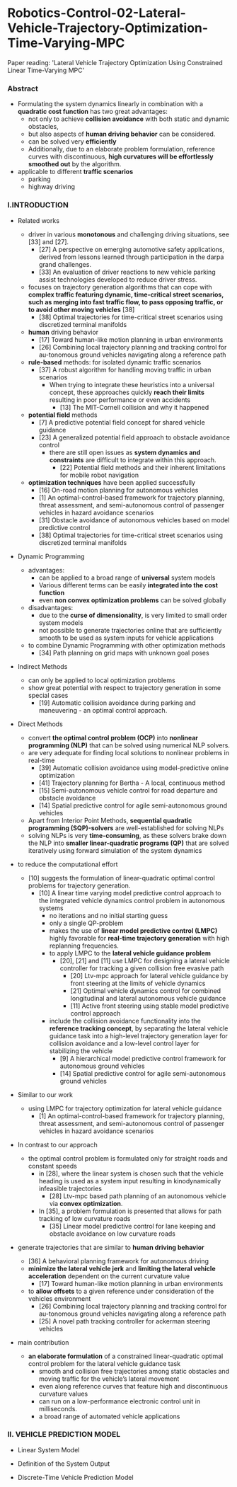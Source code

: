 # Robotics-Control-02-Lateral-Vehicle-Trajectory-Optimization-Time-Varying-MPC
Paper reading: 'Lateral Vehicle Trajectory Optimization Using Constrained Linear Time-Varying MPC'

### Abstract
- Formulating the system dynamics linearly in combination with a **quadratic cost function** has two great advantages:
  - not only to achieve **collision avoidance** with both static and dynamic obstacles, 
  - but also aspects of **human driving behavior** can be considered.
  - can be solved very **efficiently**
  - Additionally, due to an elaborate problem formulation, reference curves with discontinuous, **high curvatures will be effortlessly smoothed out** by the algorithm.
- applicable to different **traffic scenarios**
  - parking
  - highway driving

### I.INTRODUCTION
- Related works
  - driver in various **monotonous** and challenging driving situations, see [33] and [27].
    - [27] A perspective on emerging automotive safety applications, derived from lessons learned through participation in the darpa grand challenges.
    - [33] An evaluation of driver reactions to new vehicle parking assist technologies developed to reduce driver stress.
  - focuses on trajectory generation algorithms that can cope with **complex traffic featuring dynamic, time-critical street scenarios, such as merging into fast traffic flow, to pass opposing traffic, or to avoid other moving vehicles** [38]
    - [38] Optimal trajectories for time-critical street scenarios using discretized terminal manifolds
  - **human** driving behavior
    - [17] Toward human-like motion planning in urban environments
    - [26] Combining local trajectory planning and tracking control for au-tonomous ground vehicles navigating along a reference path
  - **rule-based** methods: for isolated dynamic traffic scenarios
    - [37] A robust algorithm for handling moving traffic in urban scenarios
      - When trying to integrate these heuristics into a universal concept, these approaches quickly **reach their limits** resulting in poor performance or even accidents
        - [13] The MIT-Cornell collision and why it happened
  - **potential field** methods
    - [7] A predictive potential field concept for shared vehicle guidance
    - [23] A generalized potential field approach to obstacle avoidance control
      - there are still open issues as **system dynamics and constraints** are difficult to integrate within this approach.
        - [22] Potential field methods and their inherent limitations for mobile robot navigation
  - **optimization techniques** have been applied successfully
    - [16] On-road motion planning for autonomous vehicles
    - [1] An optimal-control-based framework for trajectory planning, threat assessment, and semi-autonomous control of passenger vehicles in hazard avoidance scenarios
    - [31] Obstacle avoidance of autonomous vehicles based on model predictive control
    - [38] Optimal trajectories for time-critical street scenarios using discretized terminal manifolds

- Dynamic Programming
  - advantages:
    - can be applied to a broad range of **universal** system models
    - Various different terms can be easily **integrated into the cost function**
    - even **non convex optimization problems** can be solved globally
  - disadvantages:
    - due to the **curse of dimensionality**, is very limited to small order system models
    - not possible to generate trajectories online that are sufficiently smooth to be used as system inputs for vehicle applications
  - to combine Dynamic Programming with other optimization methods
    - [34] Path planning on grid maps with unknown goal poses
    
- Indirect Methods
  - can only be applied to local optimization problems
  - show great potential with respect to trajectory generation in some special cases
    - [19] Automatic collision avoidance during parking and maneuvering - an optimal control approach.
    
- Direct Methods
  - convert **the optimal control problem (OCP)** into **nonlinear programming (NLP)** that can be solved using numerical NLP solvers.
  - are very adequate for finding local solutions to nonlinear problems in real-time
    - [39] Automatic collision avoidance using model-predictive online optimization
    - [41] Trajectory planning for Bertha - A local, continuous method
    - [15] Semi-autonomous vehicle control for road departure and obstacle avoidance
    - [14] Spatial predictive control for agile semi-autonomous ground vehicles
  - Apart from Interior Point Methods, **sequential quadratic programming (SQP)-solvers** are well-established for solving NLPs
  - solving NLPs is very **time-consuming**, as these solvers brake down the NLP into **smaller linear-quadratic programs (QP)** that are solved iteratively using forward simulation of the system dynamics
  
- to reduce the computational effort
  - [10] suggests the formulation of linear-quadratic optimal control problems for trajectory generation.
    - [10] A linear time varying model predictive control approach to the integrated vehicle dynamics control problem in autonomous systems
      - no iterations and no initial starting guess
      - only a single QP-problem
      - makes the use of **linear model predictive control (LMPC)** highly favorable for **real-time trajectory generation** with high replanning frequencies.
      - to apply LMPC to the **lateral vehicle guidance problem**
        - [20], [21] and [11] use LMPC for designing a lateral vehicle controller for tracking a given collision free evasive path
          - [20] Ltv-mpc approach for lateral vehicle guidance by front steering at the limits of vehicle dynamics
          - [21] Optimal vehicle dynamics control for combined longitudinal and lateral autonomous vehicle guidance
          - [11] Active front steering using stable model predictive control approach
      - include the collision avoidance functionality into the **reference tracking concept**, by separating the lateral vehicle guidance task into a high-level trajectory generation layer for collision avoidance and a low-level control layer for stabilizing the vehicle
        - [9] A hierarchical model predictive control framework for autonomous ground vehicles
        - [14] Spatial predictive control for agile semi-autonomous ground vehicles
        
- Similar to our work
  - using LMPC for trajectory optimization for lateral vehicle guidance
    - [1] An optimal-control-based framework for trajectory planning, threat assessment, and semi-autonomous control of passenger vehicles in hazard avoidance scenarios
    
- In contrast to our approach
  - the optimal control problem is formulated only for straight roads and constant speeds
    - in [28], where the linear system is chosen such that the vehicle heading is used as a system input resulting in kinodynamically infeasible trajectories
      - [28] Ltv-mpc based path planning of an autonomous vehicle via **convex optimization**.
    - In [35], a problem formulation is presented that allows for path tracking of low curvature roads
      - [35] Linear model predictive control for lane keeping and obstacle avoidance on low curvature roads
- generate trajectories that are similar to **human driving behavior**
    - [36] A behavioral planning framework for autonomous driving  
  - **minimize the lateral vehicle jerk** and **limiting the lateral vehicle acceleration** dependent on the current curvature value
    - [17] Toward human-like motion planning in urban environments
  - to **allow offsets** to a given reference under consideration of the vehicles environment
    - [26] Combining local trajectory planning and tracking control for au-tonomous ground vehicles navigating along a reference path
    - [25] A novel path tracking controller for ackerman steering vehicles

- main contribution
  - **an elaborate formulation** of a constrained linear-quadratic optimal control problem for the lateral vehicle guidance task
    - smooth and collision free trajectories among static obstacles and moving traffic for the vehicle’s lateral movement
    - even along reference curves that feature high and discontinuous curvature values
    - can run on a low-performance electronic control unit in milliseconds.
    - a broad range of automated vehicle applications
    
### II. VEHICLE PREDICTION MODEL

- Linear System Model

- Definition of the System Output

- Discrete-Time Vehicle Prediction Model
